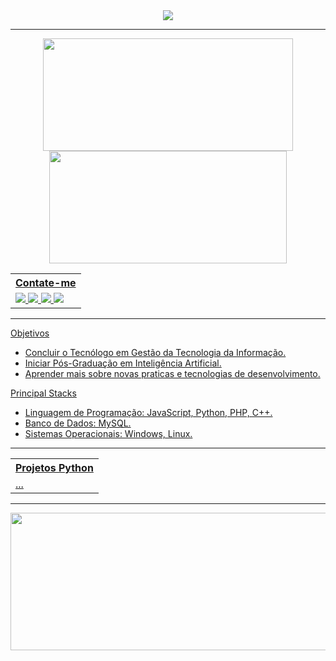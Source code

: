 <div align="center" class="svg-header-welcome">
	<a href="https://git.io/typing-svg"><img src="https://readme-typing-svg.demolab.com?font=Fira+Code&size=30&pause=1000&color=FFFFFF&center=true&width=800&lines=Ola%2C+seja+bem+vindo+ao+meu+github.;Eu+sou+Pedro+Henrique+Santos.">
	</a>
</div>

<hr>

<div align="center" class="stats-and-mostused">
	<a href="https://github.com/pehensantos">
  	<img height="180em" width="400em" src="https://github-readme-stats.vercel.app/api?username=pehensantos&show_icons=true&theme=dark&include_all_commits=true&count_private=true"/>
   	<!-- Most used programming languages -->
  	<img height="180em" width="380em" src="https://github-readme-stats.vercel.app/api/top-langs/?username=pehensantos&layout=compact&langs_count=10&theme=dark"/>
</div>

<div align="center" class="contact">
	<table>
		<tr><th>Contate-me</th></tr>
		<tr>
			<td>
			<a target="_blank" href="https://www.linkedin.com/in/pedro-henrique-silva-7b60b8268/">
 			<img src="https://img.shields.io/badge/-LinkedIn-%230077B5?style=for-the-badge&logo=linkedin&logoColor=white">
			<a target="_blank" href="https://api.whatsapp.com/send/?phone=5511987914178&text=Ola%2C+sou+Pedro,+como+posso+ajuda-lo%3F&type=phone_number&app_absent=0">
			<img src="https://img.shields.io/badge/WhatsApp-25D366?style=for-the-badge&logo=whatsapp&logoColor=white">
			<a target="_blank" href="">
			<img src="https://img.shields.io/badge/Telegram-2CA5E0?style=for-the-badge&logo=telegram&logoColor=white">
			<a target="_blank" href="">
			<img src="https://img.shields.io/badge/Microsoft_Outlook-0078D4?style=for-the-badge&logo=microsoft-outlook&logoColor=white">
			</td>
		</tr>
	</table>
</div>

<hr>

Objetivos <!-- Objetivos para serem realizados em até 3 anos --> 
- Concluir o Tecnólogo em Gestão da Tecnologia da Informação.  
- Iniciar Pós-Graduação em Inteligência Artificial. 
- Aprender mais sobre novas praticas e tecnologias de desenvolvimento. 

Principal Stacks 
- Linguagem de Programação: JavaScript, Python, PHP, C++. 
- Banco de Dados: MySQL.
- Sistemas Operacionais: Windows, Linux. 
  

 
<hr>

<div align="center" class="projects">
	<table>
		<tr class="header">
			<th>Projetos Python</th>
		</tr>
		<tr class="column1">
			<td><a > ...</td>
		</tr>
		<tr class="column2">
			<!--<td><a href=""> ...</td>-->
		</tr>
		<tr class="column3">
			<!--<td><a href=""> ...</td>-->
		</tr>
	</table>
</div>

<hr>

<div align="center" class="day-streak">
	<a href="https://github.com/pehensantos"> 
   	<img height="220em" width="800em" src="https://streak-stats.demolab.com?user=pehensantos&theme=dark"/>
</div>
